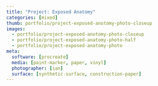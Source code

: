 ```yaml
---
title: "Project: Exposed Anatomy"
categories: [mixed]
thumb: portfolio/project-exposed-anotomy-photo-closeup
images:
  - portfolio/project-exposed-anotomy-photo-closeup
  - portfolio/project-exposed-anatomy-photo-half
  - portfolio/project-exposed-anatomy-photo
meta:
  software: [procreate]
  media: [paint-marker, paper, vinyl]
  photographer: [ian]
  surface: [synthetic-surface, construction-paper]
---
```

